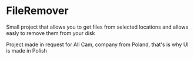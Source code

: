 # FileRemover

Small project that allows you to get files from selected locations and allows easly to remove them from your disk

Project made in request for All Cam, company from Poland, that's is why UI is made in Polish
